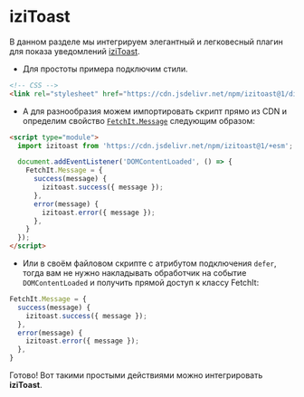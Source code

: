 # iziToast

В данном разделе мы интегрируем элегантный и легковесный плагин для показа уведомлений [iziToast](https://izitoast.marcelodolza.com/).

- Для простоты примера подключим стили.

```html
<!-- CSS -->
<link rel="stylesheet" href="https://cdn.jsdelivr.net/npm/izitoast@1/dist/css/iziToast.min.css">
```

- А для разнообразия можем импортировать скрипт прямо из CDN и определим свойство [`FetchIt.Message`](/guide/frontend/class#fetchit-message-object) следующим образом:

```html
<script type="module">
  import izitoast from 'https://cdn.jsdelivr.net/npm/izitoast@1/+esm';

  document.addEventListener('DOMContentLoaded', () => {
    FetchIt.Message = {
      success(message) {
        izitoast.success({ message });
      },
      error(message) {
        izitoast.error({ message });
      },
    }
  });
</script>
```

- Или в своём файловом скрипте с атрибутом подключения `defer`, тогда вам не нужно накладывать обработчик на событие `DOMContentLoaded` и получить прямой доступ к классу FetchIt:

```js
FetchIt.Message = {
  success(message) {
    izitoast.success({ message });
  },
  error(message) {
    izitoast.error({ message });
  },
}
```

Готово! Вот такими простыми действиями можно интегрировать **iziToast**.

